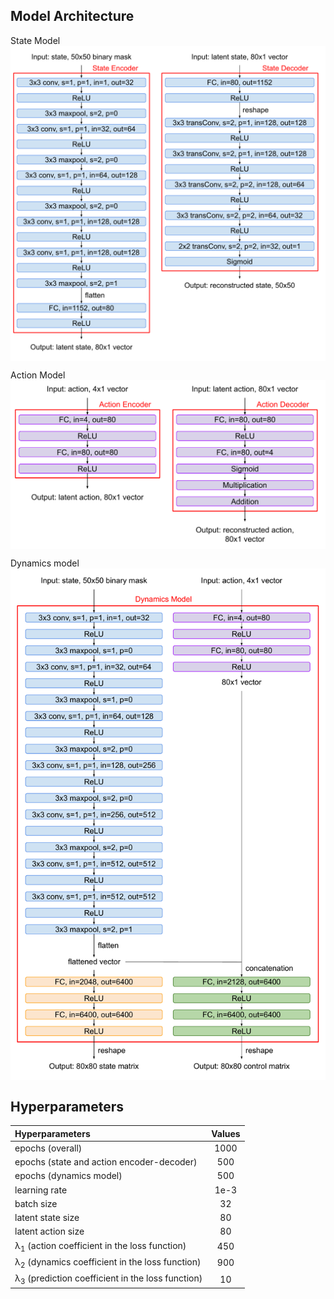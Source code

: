 ## Model Architecture

State Model
<img src='./image/state_model.pdf' align="middle" width=720>

Action Model
<img src='./image/action_model.pdf' align="middle" width=720>

Dynamics model
<img src='./image/dynamics_model.pdf' align="middle" width=720>

## Hyperparameters

| Hyperparameters | Values | 
| :------------- | :----------: | 
|  epochs (overall) | 1000 | 
| epochs (state and action encoder-decoder) | 500 |
| epochs (dynamics model) | 500 |
| learning rate | 1e-3 |
| batch size | 32 |
| latent state size | 80 |
| latent action size | 80 |
| &lambda;<sub>1</sub> (action coefficient in the loss function) | 450 |
| &lambda;<sub>2</sub> (dynamics coefficient in the loss function) | 900 |
| &lambda;<sub>3</sub> (prediction coefficient in the loss function) | 10 |
